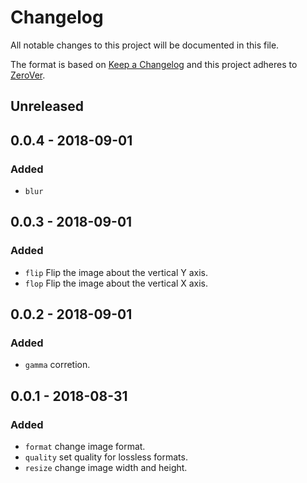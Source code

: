 # Changelog

All notable changes to this project will be documented in this file.

The format is based on [Keep a Changelog](http://keepachangelog.com/en/1.0.0/)
and this project adheres to [ZeroVer](https://0ver.org/).

## Unreleased

## 0.0.4 - 2018-09-01

### Added

- `blur`

## 0.0.3 - 2018-09-01

### Added

- `flip` Flip the image about the vertical Y axis.
- `flop` Flip the image about the vertical X axis.

## 0.0.2 - 2018-09-01

### Added

- `gamma` corretion.

## 0.0.1 - 2018-08-31

### Added

- `format` change image format.
- `quality` set quality for lossless formats.
- `resize` change image width and height.
